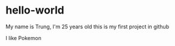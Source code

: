 # hello-world
My name is Trung, I'm 25 years old
this is my first project in github

I like Pokemon
